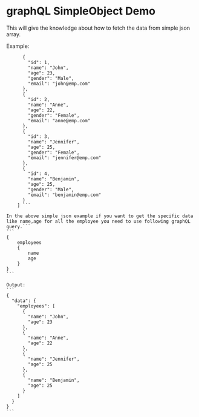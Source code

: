 # graphQL SimpleObject Demo
This will give the knowledge about how to fetch the data from simple json array.

Example:

``` "employees": [
      {
        "id": 1,
        "name": "John",
        "age": 23,
        "gender": "Male",
        "email": "john@emp.com"
      },
      {
        "id": 2,
        "name": "Anne",
        "age": 22,
        "gender": "Female",
        "email": "anne@emp.com"
      },
      {
        "id": 3,
        "name": "Jennifer",
        "age": 25,
        "gender": "Female",
        "email": "jennifer@emp.com"
      },
      {
        "id": 4,
        "name": "Benjamin",
        "age": 25,
        "gender": "Male",
        "email": "benjamin@emp.com"
      }
    ] ```

```
    In the above simple json example if you want to get the specific data like name,age for all the employee you need to use following graphQL query.```
	```
    {
  		employees
  		{
    		name
    		age
		}
	}
	```

	Output:
	```
	{
	  "data": {
	    "employees": [
	      {
	        "name": "John",
	        "age": 23
	      },
	      {
	        "name": "Anne",
	        "age": 22
	      },
	      {
	        "name": "Jennifer",
	        "age": 25
	      },
	      {
	        "name": "Benjamin",
	        "age": 25
	      }
	    ]
	  }
	}
	```
